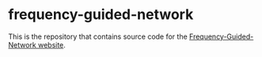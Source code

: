 # frequency-guided-network
This is the repository that contains source code for the [Frequency-Guided-Network website](https://frequency-guided-network.github.io).
